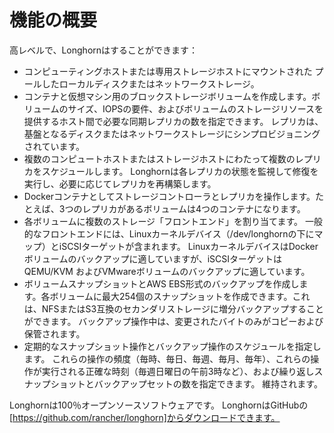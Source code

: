 # 機能の概要

高レベルで、Longhornはすることができます：

- コンピューティングホストまたは専用ストレージホストにマウントされた プールしたローカルディスクまたはネットワークストレージ。
- コンテナと仮想マシン用のブロックストレージボリュームを作成します。ボリュームのサイズ、IOPSの要件、およびボリュームのストレージリソースを提供するホスト間で必要な同期レプリカの数を指定できます。 レプリカは、基盤となるディスクまたはネットワークストレージにシンプロビジョニングされています。
- 複数のコンピュートホストまたはストレージホストにわたって複数のレプリカをスケジュールします。 Longhornは各レプリカの状態を監視して修復を実行し、必要に応じてレプリカを再構築します。
- Dockerコンテナとしてストレージコントローラとレプリカを操作します。たとえば、3つのレプリカがあるボリュームは4つのコンテナになります。
- 各ボリュームに複数のストレージ「フロントエンド」を割り当てます。 一般的なフロントエンドには、Linuxカーネルデバイス（/dev/longhornの下にマップ）とiSCSIターゲットが含まれます。 LinuxカーネルデバイスはDockerボリュームのバックアップに適していますが、iSCSIターゲットは QEMU/KVM およびVMwareボリュームのバックアップに適しています。
- ボリュームスナップショットとAWS EBS形式のバックアップを作成します。各ボリュームに最大254個のスナップショットを作成できます。これは、NFSまたはS3互換のセカンダリストレージに増分バックアップすることができます。 バックアップ操作中は、変更されたバイトのみがコピーおよび保管されます。
- 定期的なスナップショット操作とバックアップ操作のスケジュールを指定します。 これらの操作の頻度（毎時、毎日、毎週、毎月、毎年）、これらの操作が実行される正確な時刻（毎週日曜日の午前3時など）、および繰り返しスナップショットとバックアップセットの数を指定できます。 維持されます。

Longhornは100％オープンソースソフトウェアです。 LonghornはGitHubの[https://github.com/rancher/longhorn]からダウンロードできます。
